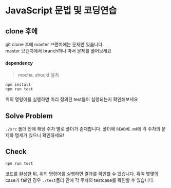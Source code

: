 # JavaScript 문법 및 코딩연습

## clone 후에
git clone 후에 master 브랜치에는 문제만 있습니다.  
master 브랜치에서 branch하나 따서 문제를 풀어보세요

#### dependency
> mocha, should 설치
```
npm install
npm run test
```
위의 명령어를 실행하면 미리 정의된 test들이 실행되는지 확인해보세요

## Solve Problem

`./src` 폴더 안에 해당 주차 별로 폴더가 존재합니다. 폴더에 `README.md`에 각 주차의 문제와 명세가 있으니 확인하세요!

## Check
```
npm run test
```

코드를 완성한 뒤, 위의 명령어를 실행하면 결과를 확인할 수 있습니다. 혹여 몇몇의 case가 fail인 경우
`./test`폴더 안에 각 주차의 testcase를 확인할 수 있습니다.
